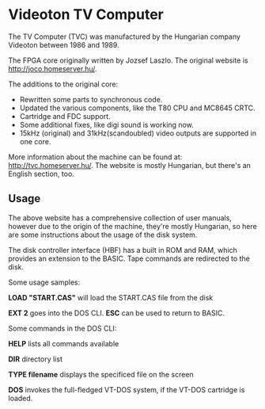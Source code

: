 # Videoton TV Computer

The TV Computer (TVC) was manufactured by the Hungarian company Videoton between 1986 and 1989.

The FPGA core originally written by Jozsef Laszlo. The original website is http://joco.homeserver.hu/.

The additions to the original core:
- Rewritten some parts to synchronous code.
- Updated the various components, like the T80 CPU and MC8645 CRTC.
- Cartridge and FDC support.
- Some additional fixes, like digi sound is working now.
- 15kHz (original) and 31kHz(scandoubled) video outputs are supported in one core.

More information about the machine can be found at: http://tvc.homeserver.hu/. The website is mostly Hungarian, but there's an English section, too.

## Usage

The above website has a comprehensive collection of user manuals, however due to the origin of the machine, they're mostly Hungarian,
so here are some instructions about the usage of the disk system.

The disk controller interface (HBF) has a built in ROM and RAM, which provides an extension to the BASIC. Tape commands are redirected to the disk.

Some usage samples:

**LOAD "START.CAS"** will load the START.CAS file from the disk

**EXT 2** goes into the DOS CLI. **ESC** can be used to return to BASIC.

Some commands in the DOS CLI:

**HELP** lists all commands available

**DIR** directory list

**TYPE filename** displays the specificed file on the screen

**DOS** invokes the full-fledged VT-DOS system, if the VT-DOS cartridge is loaded.
